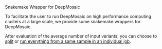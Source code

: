 Snakemake Wrapper for DeepMosaic

To facilitate the user to run DeepMosaic on high performance computing clusters at a large scale, we provide some snakemake wrappers for DeepMosaic.

After evaluation of the average number of input variants, you can choose to [split](https://github.com/Virginiaxu/DeepMosaic/tree/master/Snakemake/Split) or [run everything from a same sample in an individual job](https://github.com/Virginiaxu/DeepMosaic/tree/master/Snakemake/No_split).
